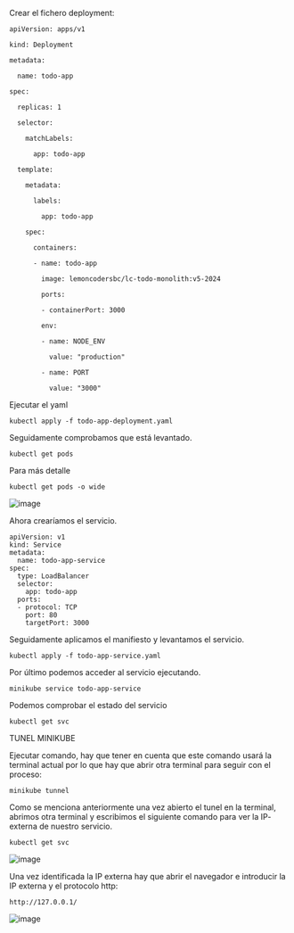 Crear el fichero deployment:

```
apiVersion: apps/v1

kind: Deployment

metadata:

  name: todo-app

spec:

  replicas: 1

  selector:

    matchLabels:

      app: todo-app

  template:

    metadata:

      labels:

        app: todo-app

    spec:

      containers:

      - name: todo-app

        image: lemoncodersbc/lc-todo-monolith:v5-2024

        ports:

        - containerPort: 3000

        env:

        - name: NODE_ENV

          value: "production"

        - name: PORT

          value: "3000"
```


Ejecutar el yaml
```
kubectl apply -f todo-app-deployment.yaml

```

Seguidamente comprobamos que está levantado.

```
kubectl get pods

```

Para más detalle
```
kubectl get pods -o wide
```

![image](https://github.com/user-attachments/assets/14b80e7c-4ba5-4f0c-adec-75768a47ca28)




Ahora crearíamos el servicio.

```
apiVersion: v1
kind: Service
metadata:
  name: todo-app-service
spec:
  type: LoadBalancer
  selector:
    app: todo-app
  ports:
  - protocol: TCP
    port: 80
    targetPort: 3000

```

Seguidamente aplicamos el manifiesto y levantamos el servicio.

```
kubectl apply -f todo-app-service.yaml

```

Por último podemos acceder al servicio ejecutando.
```
minikube service todo-app-service

```

Podemos comprobar el estado del servicio
```
kubectl get svc
```


TUNEL MINIKUBE

Ejecutar comando, hay que tener en cuenta que este comando usará la terminal actual por lo que hay que abrir otra terminal para seguir con el proceso:
```
minikube tunnel

```


Como se menciona anteriormente una vez abierto el tunel en la terminal, abrimos otra terminal y escribimos el siguiente comando para ver la IP- externa de nuestro servicio.

```
kubectl get svc

```

![image](https://github.com/user-attachments/assets/67179df0-2661-41fe-9d45-dab8fd6c89d6)


Una vez identificada la IP externa hay que abrir el navegador e introducir la IP externa y el protocolo http:
```
http://127.0.0.1/
```
![image](https://github.com/user-attachments/assets/0cfaf727-dcd2-4b59-9451-8c9a773f6b9b)


